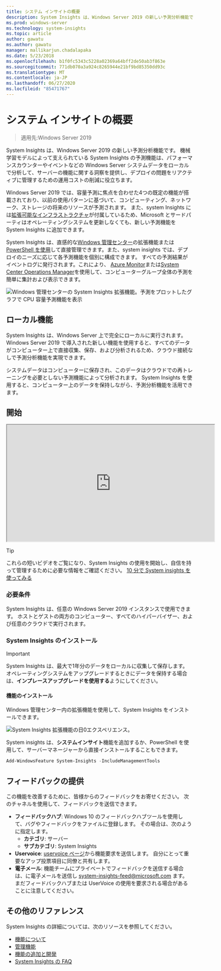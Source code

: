 ```yaml
---
title: システム インサイトの概要
description: System Insights は、Windows Server 2019 の新しい予測分析機能です。 機械学習モデルによって支えられている System Insights の予測機能は、パフォーマンスカウンターやイベントなどの Windows Server システムデータをローカルで分析して、サーバーの機能に関する洞察を提供し、デプロイの問題をリアクティブに管理するための運用コストの削減に役立ちます。
ms.prod: windows-server
ms.technology: system-insights
ms.topic: article
author: gawatu
ms.author: gawatu
manager: mallikarjun.chadalapaka
ms.date: 5/23/2018
ms.openlocfilehash: b1f0fc5343c5228a02369a64bff2de50ab3f863e
ms.sourcegitcommit: 771db070a3a924c8265944e21bf9bd85350dd93c
ms.translationtype: MT
ms.contentlocale: ja-JP
ms.lasthandoff: 06/27/2020
ms.locfileid: "85471767"
---
```

# <a name="system-insights-overview"></a>システム インサイトの概要

>適用先:Windows Server 2019

System Insights は、Windows Server 2019 の新しい予測分析機能です。 機械学習モデルによって支えられている System Insights の予測機能は、パフォーマンスカウンターやイベントなどの Windows Server システムデータをローカルで分析して、サーバーの機能に関する洞察を提供し、デプロイの問題をリアクティブに管理するための運用コストの削減に役立ちます。

Windows Server 2019 では、容量予測に焦点を合わせた4つの既定の機能が搭載されており、以前の使用パターンに基づいて、コンピューティング、ネットワーク、ストレージの将来のリソースが予測されます。 また、system Insights には[拡張可能なインフラストラクチャ](adding-and-developing-capabilities.md)が付属しているため、Microsoft とサードパーティはオペレーティングシステムを更新しなくても、新しい予測機能を System Insights に追加できます。

System Insights は、直感的な[Windows 管理センター](https://docs.microsoft.com/windows-server/manage/windows-admin-center/overview)の拡張機能または[PowerShell を使用](https://aka.ms/SystemInsightsPowerShell)して直接管理できます。また、system insights では、デプロイのニーズに応じて各予測機能を個別に構成できます。 すべての予測結果がイベントログに発行されます。これにより、 [Azure Monitor](https://azure.microsoft.com/services/monitor/)または[System Center Operations Manager](https://docs.microsoft.com/system-center/scom/welcome?view=sc-om-1807)を使用して、コンピューターグループ全体の予測を簡単に集計および表示できます。

![Windows 管理センターの System Insights 拡張機能。予測をプロットしたグラフで CPU 容量予測機能を表示](media/cpu-forecast-2.png)

## <a name="local-functionality"></a>ローカル機能
System Insights は、Windows Server 上で完全にローカルに実行されます。 Windows Server 2019 で導入された新しい機能を使用すると、すべてのデータがコンピューター上で直接収集、保存、および分析されるため、クラウド接続なしで予測分析機能を実現できます。

システムデータはコンピューターに保存され、このデータはクラウドでの再トレーニングを必要としない予測機能によって分析されます。 System Insights を使用すると、コンピューター上のデータを保持しながら、予測分析機能を活用できます。

## <a name="get-started"></a>開始

<iframe src=https://www.youtube-nocookie.com/embed/AJxQkx5WSaA width=560 height=315 allowfullscreen></iframe>

>[!TIP]
>これらの短いビデオをご覧になり、System Insights の使用を開始し、自信を持って管理するために必要な情報をご確認ください。 [10 分で System insights を使ってみる](https://blogs.technet.microsoft.com/filecab/2018/07/24/getting-started-with-system-insights-in-10-minutes/)

### <a name="requirements"></a>必要条件
System Insights は、任意の Windows Server 2019 インスタンスで使用できます。 ホストとゲストの両方のコンピューター、すべてのハイパーバイザー、および任意のクラウドで実行されます。

### <a name="install-system-insights"></a>System Insights のインストール
>[!IMPORTANT]
>System Insights は、最大で1年分のデータをローカルに収集して保存します。 オペレーティングシステムをアップグレードするときにデータを保持する場合は、**インプレースアップグレードを使用する**ようにしてください。

#### <a name="install-the-feature"></a>機能のインストール
Windows 管理センター内の拡張機能を使用して、System Insights をインストールできます。

![System Insights 拡張機能の日0エクスペリエンス。](media/day-0-2.png)

System insights は、**システムインサイト**機能を追加するか、PowerShell を使用して、サーバーマネージャーから直接インストールすることもできます。

```PowerShell
Add-WindowsFeature System-Insights -IncludeManagementTools
```

## <a name="provide-feedback"></a>フィードバックの提供
この機能を改善するために、皆様からのフィードバックをお寄せください。 次のチャネルを使用して、フィードバックを送信できます。
- **フィードバックハブ**: Windows 10 のフィードバックハブツールを使用して、バグやフィードバックをファイルに登録します。 その場合は、次のように指定します。
    - **カテゴリ**: サーバー
    - **サブカテゴリ**: System Insights
- **Uservoice**: [uservoice ページ](https://windowsserver.uservoice.com/forums/295071-management-tools)から機能要求を送信します。 自分にとって重要なアップ投票項目に同僚と共有します。
- **電子メール**: 機能チームにプライベートでフィードバックを送信する場合は、に電子メールを送信し system-insights-feed@microsoft.com ます。 まだフィードバックハブまたは UserVoice の使用を要求される場合があることに注意してください。

## <a name="additional-references"></a>その他のリファレンス
System Insights の詳細については、次のリソースを参照してください。

- [機能について](understanding-capabilities.md)
- [管理機能](managing-capabilities.md)
- [機能の追加と開発](adding-and-developing-capabilities.md)
- [System Insights の FAQ](faq.md)